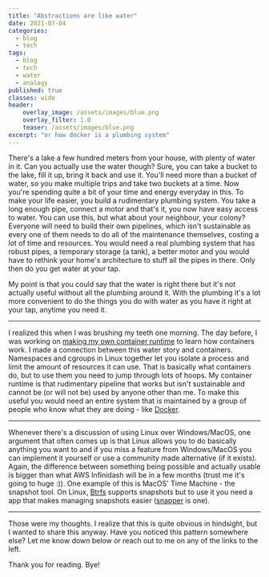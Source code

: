 ```yaml
---
title: "Abstractions are like water"
date: 2021-07-04
categories:
  - blog
  - tech
tags:
  - blog
  - tech
  - water
  - analogy
published: true
classes: wide
header:
    overlay_image: /assets/images/blue.png
    overlay_filter: 1.0
    teaser: /assets/images/blue.png
excerpt: "or how docker is a plumbing system"
---
```


There's a lake a few hundred meters from your house, with plenty of water in it. Can you actually use the water though? Sure, you can take a bucket to the lake, fill it up, bring it back and use it. You'll need more than a bucket of water, so you make multiple trips and take two buckets at a time. Now you're spending quite a bit of your time and energy everyday in this. To make your life easier, you build a rudimentary plumbing system. You take a long enough pipe, connect a motor and that's it, you now have easy access to water. You can use this, but what about your neighbour, your colony? Everyone will need to build their own pipelines, which isn't sustainable as every one of them needs to do all of the maintenance themselves, costing a lot of time and resources. You would need a real plumbing system that has robust pipes, a temporary storage (a tank), a better motor and you would have to rethink your home's architecture to stuff all the pipes in there. Only then do you get water at your tap.

My point is that you could say that the water is right there but it's not actually useful without all the plumbing around it. With the plumbing it's a lot more convenient to do the things you do with water as you have it right at your tap, anytime you need it.


---

I realized this when I was brushing my teeth one morning. The day before, I was working on [making my own container runtime](https://github.com/Samyak2/guntainer) to learn how containers work. I made a connection between this water story and containers.
Namespaces and cgroups in Linux together let you isolate a process and limit the amount of resources it can use. That is basically what containers do, but to use them you need to jump through lots of hoops. My container runtime is that rudimentary pipeline that works but isn't sustainable and cannot be (or will not be) used by anyone other than me. To make this useful you would need an entire system that is maintained by a group of people who know what they are doing - like [Docker](https://www.docker.com/).

---

Whenever there's a discussion of using Linux over Windows/MacOS, one argument that often comes up is that Linux allows you to do basically anything you want to and if you miss a feature from Windows/MacOS you can implement it yourself or use a community made alternative (if it exists). Again, the difference between something being possible and actually usable is bigger than what AWS Infinidash will be in a few months (trust me it's going to huge :)).
One example of this is MacOS' Time Machine - the snapshot tool. On Linux, [Btrfs](https://btrfs.wiki.kernel.org/index.php/Main_Page) supports snapshots but to use it you need a app that makes managing snapshots easier ([snapper](http://snapper.io/) is one).

---

Those were my thoughts. I realize that this is quite obvious in hindsight, but I wanted to share this anyway. Have you noticed this pattern somewhere else? Let me know down below or reach out to me on any of the links to the left.

Thank you for reading. Bye!
